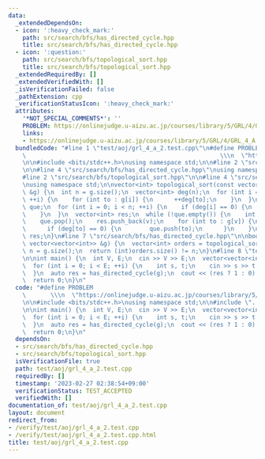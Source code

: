 ```yaml
---
data:
  _extendedDependsOn:
  - icon: ':heavy_check_mark:'
    path: src/search/bfs/has_directed_cycle.hpp
    title: src/search/bfs/has_directed_cycle.hpp
  - icon: ':question:'
    path: src/search/bfs/topological_sort.hpp
    title: src/search/bfs/topological_sort.hpp
  _extendedRequiredBy: []
  _extendedVerifiedWith: []
  _isVerificationFailed: false
  _pathExtension: cpp
  _verificationStatusIcon: ':heavy_check_mark:'
  attributes:
    '*NOT_SPECIAL_COMMENTS*': ''
    PROBLEM: https://onlinejudge.u-aizu.ac.jp/courses/library/5/GRL/4/GRL_4_A
    links:
    - https://onlinejudge.u-aizu.ac.jp/courses/library/5/GRL/4/GRL_4_A
  bundledCode: "#line 1 \"test/aoj/grl_4_a_2.test.cpp\"\n#define PROBLEM         \
    \                                                       \\\n  \"https://onlinejudge.u-aizu.ac.jp/courses/library/5/GRL/4/GRL_4_A\"\
    \n\n#include <bits/stdc++.h>\nusing namespace std;\n\n#line 2 \"src/search/bfs/has_directed_cycle.hpp\"\
    \n\n#line 4 \"src/search/bfs/has_directed_cycle.hpp\"\nusing namespace std;\n\n\
    #line 2 \"src/search/bfs/topological_sort.hpp\"\n\n#line 4 \"src/search/bfs/topological_sort.hpp\"\
    \nusing namespace std;\n\nvector<int> topological_sort(const vector<vector<int>>\
    \ &g) {\n  int n = g.size();\n  vector<int> deg(n);\n  for (int i = 0; i < n;\
    \ ++i) {\n    for (int to : g[i]) {\n      ++deg[to];\n    }\n  }\n  queue<int>\
    \ que;\n  for (int i = 0; i < n; ++i) {\n    if (deg[i] == 0) {\n      que.push(i);\n\
    \    }\n  }\n  vector<int> res;\n  while (!que.empty()) {\n    int v = que.front();\n\
    \    que.pop();\n    res.push_back(v);\n    for (int to : g[v]) {\n      --deg[to];\n\
    \      if (deg[to] == 0) {\n        que.push(to);\n      }\n    }\n  }\n  return\
    \ res;\n}\n#line 7 \"src/search/bfs/has_directed_cycle.hpp\"\n\nbool has_directed_cycle(const\
    \ vector<vector<int>> &g) {\n  vector<int> orders = topological_sort(g);\n  int\
    \ n = g.size();\n  return (int)orders.size() != n;\n}\n#line 8 \"test/aoj/grl_4_a_2.test.cpp\"\
    \n\nint main() {\n  int V, E;\n  cin >> V >> E;\n  vector<vector<int>> g(V);\n\
    \  for (int i = 0; i < E; ++i) {\n    int s, t;\n    cin >> s >> t;\n    g[s].push_back(t);\n\
    \  }\n  auto res = has_directed_cycle(g);\n  cout << (res ? 1 : 0) << endl;\n\n\
    \  return 0;\n}\n"
  code: "#define PROBLEM                                                         \
    \       \\\n  \"https://onlinejudge.u-aizu.ac.jp/courses/library/5/GRL/4/GRL_4_A\"\
    \n\n#include <bits/stdc++.h>\nusing namespace std;\n\n#include \"../../src/search/bfs/has_directed_cycle.hpp\"\
    \n\nint main() {\n  int V, E;\n  cin >> V >> E;\n  vector<vector<int>> g(V);\n\
    \  for (int i = 0; i < E; ++i) {\n    int s, t;\n    cin >> s >> t;\n    g[s].push_back(t);\n\
    \  }\n  auto res = has_directed_cycle(g);\n  cout << (res ? 1 : 0) << endl;\n\n\
    \  return 0;\n}\n"
  dependsOn:
  - src/search/bfs/has_directed_cycle.hpp
  - src/search/bfs/topological_sort.hpp
  isVerificationFile: true
  path: test/aoj/grl_4_a_2.test.cpp
  requiredBy: []
  timestamp: '2023-02-27 02:38:54+09:00'
  verificationStatus: TEST_ACCEPTED
  verifiedWith: []
documentation_of: test/aoj/grl_4_a_2.test.cpp
layout: document
redirect_from:
- /verify/test/aoj/grl_4_a_2.test.cpp
- /verify/test/aoj/grl_4_a_2.test.cpp.html
title: test/aoj/grl_4_a_2.test.cpp
---
```

